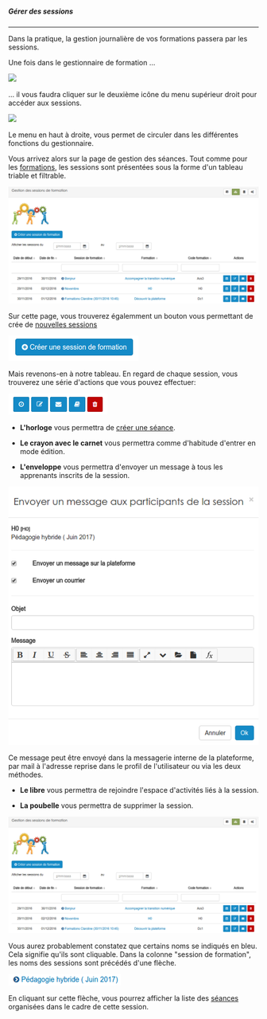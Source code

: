 ##### Gérer des sessions
---
Dans la pratique, la gestion journalière de  vos formations passera par les sessions. 

Une fois dans le gestionnaire de formation ...

![](images/cursus-fig23.png)

... il vous faudra cliquer sur le deuxième icône du menu supérieur droit pour accéder aux sessions. 

![](images/cursus-fig25.png)

Le menu en haut à droite, vous permet de circuler dans les différentes fonctions du gestionnaire.

Vous arrivez alors sur la page de gestion des séances. Tout comme pour les [formations](admin-trainings.md), les sessions sont présentées sous la forme d'un tableau triable et filtrable.

![](images/cursus-fig64.png)

Sur cette page, vous trouverez égalemment un bouton vous permettant de crée de [nouvelles sessions](create-sessions.md)

![](images/cursus-fig66.png)

Mais revenons-en à notre tableau. En regard de chaque session, vous trouverez une série d'actions que vous pouvez effectuer:

![](images/cursus-fig67.png)

* **L'horloge** vous permettra de [créer une séance](create-sessions-events.md).

* **Le crayon avec le carnet** vous permettra comme d'habitude d'entrer en mode édition.

* **L'enveloppe** vous permettra d'envoyer un message à tous les apprenants inscrits de la session.

![](images/cursus-fig70.png)

Ce message peut être envoyé dans la messagerie interne de la plateforme, par mail à l'adresse reprise dans le profil de l'utilisateur ou via les deux méthodes. 


* **Le libre** vous permettra de rejoindre l'espace d'activités liés à la session.

* **La poubelle** vous permettra de supprimer la session.

![](images/cursus-fig64.png)

Vous aurez probablement constatez que certains noms se indiqués en bleu. Cela signifie qu'ils sont cliquable.
Dans la colonne "session de formation", les noms des sessions sont précédés d'une flèche.

![](images/cursus-fig69.png)

En cliquant sur cette flèche, vous pourrez afficher la liste des [séances ](admin-sessions-events.md)organisées dans le cadre de cette session. 






    
